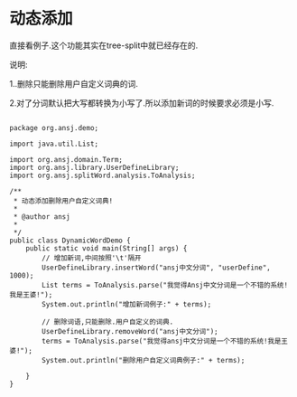 # 动态添加

直接看例子.这个功能其实在tree-split中就已经存在的.

说明:

1..删除只能删除用户自定义词典的词.

2.对了分词默认把大写都转换为小写了.所以添加新词的时候要求必须是小写.
<pre><code>
package org.ansj.demo;

import java.util.List;

import org.ansj.domain.Term;
import org.ansj.library.UserDefineLibrary;
import org.ansj.splitWord.analysis.ToAnalysis;

/**
 * 动态添加删除用户自定义词典!
 * 
 * @author ansj
 * 
 */
public class DynamicWordDemo {
	public static void main(String[] args) {
		// 增加新词,中间按照'\t'隔开
		UserDefineLibrary.insertWord("ansj中文分词", "userDefine", 1000);
		List<Term> terms = ToAnalysis.parse("我觉得Ansj中文分词是一个不错的系统!我是王婆!");
		System.out.println("增加新词例子:" + terms);

		// 删除词语,只能删除.用户自定义的词典.
		UserDefineLibrary.removeWord("ansj中文分词");
		terms = ToAnalysis.parse("我觉得ansj中文分词是一个不错的系统!我是王婆!");
		System.out.println("删除用户自定义词典例子:" + terms);
		
	}
}

</pre></code>
